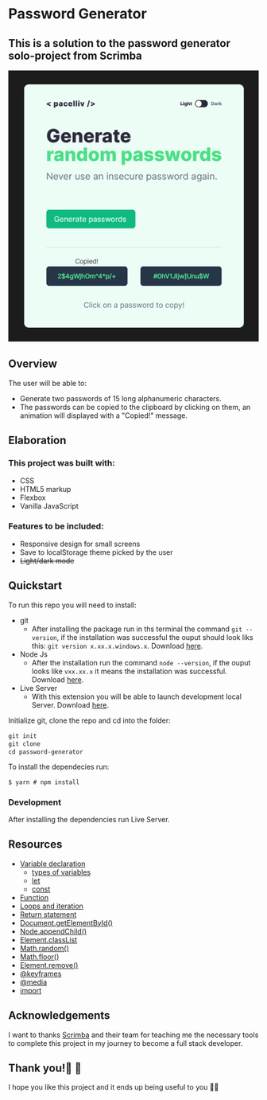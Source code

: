 # Password Generator

## This is a solution to the password generator solo-project from Scrimba

<div align="center">
    <img src="screenshots/screenshot.png">
</div>

## Overview

The user will be able to:

-   Generate two passwords of 15 long alphanumeric characters.
-   The passwords can be copied to the clipboard by clicking on them, an animation will displayed with a "Copied!" message.

## Elaboration

### This project was built with:

-   CSS
-   HTML5 markup
-   Flexbox
-   Vanilla JavaScript

### Features to be included:

-   Responsive design for small screens
-   Save to localStorage theme picked by the user
-   ~~Light/dark mode~~

## Quickstart

To run this repo you will need to install:

-   git
    -   After installing the package run in ths terminal the command `git --version`, if the installation was successful the ouput should look liks this: `git version x.xx.x.windows.x`. Download [here](https://git-scm.com/).
-   Node Js
    -   After the installation run the command `node --version`, if the ouput looks like `vxx.xx.x` it means the installation was successful. Download [here](https://nodejs.org/en/).
-   Live Server
    -   With this extension you will be able to launch development local Server. Download [here](https://marketplace.visualstudio.com/items?itemName=ritwickdey.LiveServer).

Initialize git, clone the repo and cd into the folder:

```
git init
git clone
cd password-generator
```

To install the dependecies run:

```
$ yarn # npm install
```

### Development

After installing the dependencies run Live Server.

## Resources

-   [Variable declaration](https://developer.mozilla.org/en-US/docs/Learn/JavaScript/First_steps/Variables)
    -   [types of variables](https://developer.mozilla.org/en-US/docs/Learn/JavaScript/First_steps/Variables#variable_types)
    -   [let](https://developer.mozilla.org/en-US/docs/Web/JavaScript/Reference/Statements/let)
    -   [const](https://developer.mozilla.org/en-US/docs/Web/JavaScript/Reference/Statements/const)
-   [Function](https://developer.mozilla.org/en-US/docs/Web/JavaScript/Guide/Functions)
-   [Loops and iteration](https://developer.mozilla.org/en-US/docs/Web/JavaScript/Guide/Loops_and_iteration)
-   [Return statement](https://developer.mozilla.org/en-US/docs/Web/JavaScript/Reference/Statements/return)
-   [Document.getElementById()](https://developer.mozilla.org/en-US/docs/Web/API/Document/getElementById)
-   [Node.appendChild()](https://developer.mozilla.org/en-US/docs/Web/API/Node/appendChild)
-   [Element.classList](https://developer.mozilla.org/en-US/docs/Web/API/Element/classList)
-   [Math.random()](https://developer.mozilla.org/en-US/docs/Web/JavaScript/Reference/Global_Objects/Math/random)
-   [Math.floor()](https://developer.mozilla.org/en-US/docs/Web/JavaScript/Reference/Global_Objects/Math/floor)
-   [Element.remove()](https://developer.mozilla.org/en-US/docs/Web/API/Element/remove)
-   [@keyframes](https://developer.mozilla.org/en-US/docs/Web/CSS/@keyframes)
-   [@media](https://developer.mozilla.org/en-US/docs/Web/CSS/@media)
-   [import](https://developer.mozilla.org/en-US/docs/Web/JavaScript/Reference/Statements/import)

## Acknowledgements

I want to thanks [Scrimba](https://scrimba.com/) and their team for teaching me the necessary tools to complete this project in my journey to become a full stack developer.

## Thank you!🎉 🎉

I hope you like this project and it ends up being useful to you 👨‍💻
